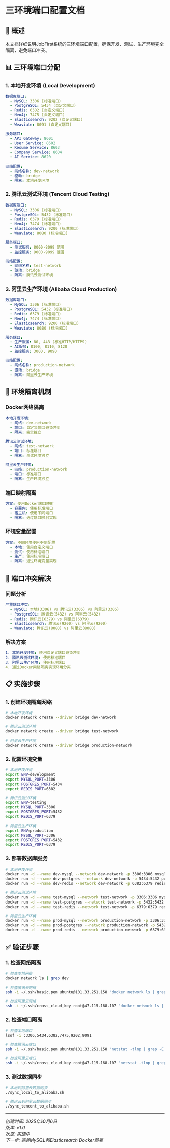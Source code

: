 # 三环境端口配置文档

## 🎯 概述
本文档详细说明JobFirst系统的三环境端口配置，确保开发、测试、生产环境完全隔离，避免端口冲突。

## 📊 三环境端口分配

### 1. 本地开发环境 (Local Development)
```yaml
数据库端口:
  - MySQL: 3306 (标准端口)
  - PostgreSQL: 5434 (自定义端口)
  - Redis: 6382 (自定义端口)
  - Neo4j: 7475 (自定义端口)
  - Elasticsearch: 9202 (自定义端口)
  - Weaviate: 8091 (自定义端口)

服务端口:
  - API Gateway: 8601
  - User Service: 8602
  - Resume Service: 8603
  - Company Service: 8604
  - AI Service: 8620

网络配置:
  - 网络名称: dev-network
  - 驱动: bridge
  - 隔离: 本地开发环境
```

### 2. 腾讯云测试环境 (Tencent Cloud Testing)
```yaml
数据库端口:
  - MySQL: 3306 (标准端口)
  - PostgreSQL: 5432 (标准端口)
  - Redis: 6379 (标准端口)
  - Neo4j: 7474 (标准端口)
  - Elasticsearch: 9200 (标准端口)
  - Weaviate: 8080 (标准端口)

服务端口:
  - 测试服务: 8000-8099 范围
  - 监控服务: 9000-9099 范围

网络配置:
  - 网络名称: test-network
  - 驱动: bridge
  - 隔离: 腾讯云测试环境
```

### 3. 阿里云生产环境 (Alibaba Cloud Production)
```yaml
数据库端口:
  - MySQL: 3306 (标准端口)
  - PostgreSQL: 5432 (标准端口)
  - Redis: 6379 (标准端口)
  - Neo4j: 7474 (标准端口)
  - Elasticsearch: 9200 (标准端口)
  - Weaviate: 8080 (标准端口)

服务端口:
  - 生产服务: 80, 443 (标准HTTP/HTTPS)
  - AI服务: 8100, 8110, 8120
  - 监控服务: 3000, 9090

网络配置:
  - 网络名称: production-network
  - 驱动: bridge
  - 隔离: 阿里云生产环境
```

## 🔧 环境隔离机制

### Docker网络隔离
```yaml
本地开发环境:
  - 网络: dev-network
  - 端口: 自定义端口避免冲突
  - 隔离: 完全独立

腾讯云测试环境:
  - 网络: test-network
  - 端口: 标准端口
  - 隔离: 测试环境独立

阿里云生产环境:
  - 网络: production-network
  - 端口: 标准端口
  - 隔离: 生产环境独立
```

### 端口映射隔离
```yaml
方案: 使用Docker端口映射
  - 容器内: 使用标准端口
  - 宿主机: 使用不同端口
  - 隔离: 通过端口映射实现
```

### 环境变量配置
```yaml
方案: 不同环境使用不同配置
  - 本地: 使用自定义端口
  - 测试: 使用标准端口
  - 生产: 使用标准端口
  - 隔离: 通过环境变量实现
```

## 🚨 端口冲突解决

### 问题分析
```yaml
严重端口冲突:
  - MySQL: 本地(3306) vs 腾讯云(3306) vs 阿里云(3306)
  - PostgreSQL: 腾讯云(5432) vs 阿里云(5432)
  - Redis: 腾讯云(6379) vs 阿里云(6379)
  - Elasticsearch: 腾讯云(9200) vs 阿里云(9200)
  - Weaviate: 腾讯云(8080) vs 阿里云(8080)
```

### 解决方案
```yaml
1. 本地开发环境: 使用自定义端口避免冲突
2. 腾讯云测试环境: 使用标准端口
3. 阿里云生产环境: 使用标准端口
4. 通过Docker网络隔离实现环境分离
```

## 📋 实施步骤

### 1. 创建环境隔离网络
```bash
# 本地开发环境
docker network create --driver bridge dev-network

# 腾讯云测试环境
docker network create --driver bridge test-network

# 阿里云生产环境
docker network create --driver bridge production-network
```

### 2. 配置环境变量
```bash
# 本地开发环境
export ENV=development
export MYSQL_PORT=3306
export POSTGRES_PORT=5434
export REDIS_PORT=6382

# 腾讯云测试环境
export ENV=testing
export MYSQL_PORT=3306
export POSTGRES_PORT=5432
export REDIS_PORT=6379

# 阿里云生产环境
export ENV=production
export MYSQL_PORT=3306
export POSTGRES_PORT=5432
export REDIS_PORT=6379
```

### 3. 部署数据库服务
```bash
# 本地开发环境
docker run -d --name dev-mysql --network dev-network -p 3306:3306 mysql:8.0
docker run -d --name dev-postgres --network dev-network -p 5434:5432 postgres:14
docker run -d --name dev-redis --network dev-network -p 6382:6379 redis:7-alpine

# 腾讯云测试环境
docker run -d --name test-mysql --network test-network -p 3306:3306 mysql:8.0
docker run -d --name test-postgres --network test-network -p 5432:5432 postgres:14
docker run -d --name test-redis --network test-network -p 6379:6379 redis:7-alpine

# 阿里云生产环境
docker run -d --name prod-mysql --network production-network -p 3306:3306 mysql:8.0
docker run -d --name prod-postgres --network production-network -p 5432:5432 postgres:14
docker run -d --name prod-redis --network production-network -p 6379:6379 redis:7-alpine
```

## ✅ 验证步骤

### 1. 检查网络隔离
```bash
# 检查本地网络
docker network ls | grep dev

# 检查腾讯云网络
ssh -i ~/.ssh/basic.pem ubuntu@101.33.251.158 "docker network ls | grep test"

# 检查阿里云网络
ssh -i ~/.ssh/cross_cloud_key root@47.115.168.107 "docker network ls | grep production"
```

### 2. 检查端口隔离
```bash
# 检查本地端口
lsof -i :3306,5434,6382,7475,9202,8091

# 检查腾讯云端口
ssh -i ~/.ssh/basic.pem ubuntu@101.33.251.158 "netstat -tlnp | grep -E ':(3306|5432|6379|7474|9200|8080)'"

# 检查阿里云端口
ssh -i ~/.ssh/cross_cloud_key root@47.115.168.107 "netstat -tlnp | grep -E ':(3306|5432|6379|7474|9200|8080)'"
```

### 3. 测试数据同步
```bash
# 本地到阿里云数据同步
./sync_local_to_alibaba.sh

# 腾讯云到阿里云数据同步
./sync_tencent_to_alibaba.sh
```

---
*创建时间: 2025年10月6日*  
*版本: v1.0*  
*状态: 实施中*  
*下一步: 完善MySQL和Elasticsearch Docker部署*
